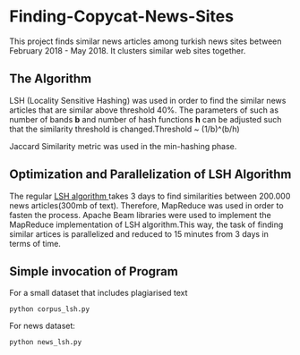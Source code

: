 # Finding-Copycat-News-Sites
This project finds similar news articles among turkish news sites between February 2018 - May 2018. It clusters similar web sites together. 

## The Algorithm
LSH (Locality Sensitive Hashing) was used in order to find the similar news articles that are similar above threshold 40%. The parameters of such as number of bands **b** and number of hash functions **h** can be adjusted such that the similarity threshold is changed.Threshold ~ (1/b)^(b/h)

Jaccard Similarity metric was used in the min-hashing phase.

## Optimization and Parallelization of LSH Algorithm
The regular [LSH algorithm ](http://www.cs.bilkent.edu.tr/~mustafa.ozdal/cs425/slides/lecture4_lsh_applications.pdf) takes 3 days to find similarities between 200.000 news articles(300mb of text). Therefore, MapReduce was used in order to fasten the process. Apache Beam libraries were used to implement the MapReduce implementation of LSH algorithm.This way, the task of finding similar artices is parallelized and reduced to 15 minutes from 3 days in terms of time.

## Simple invocation of Program
For a small dataset that includes plagiarised text
```
python corpus_lsh.py

```
For news dataset:

```
python news_lsh.py

```
